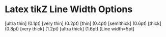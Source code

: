 # Latex tikZ Line Width Options

[ultra thin] (0.1pt)
[very thin] (0.2pt)
[thin] (0.4pt)
[semithick] (0.6pt)
[thick] (0.8pt)
[very thick] (1.2pt)
[ultra thick] (1.6pt)
[Line width=5pt]
